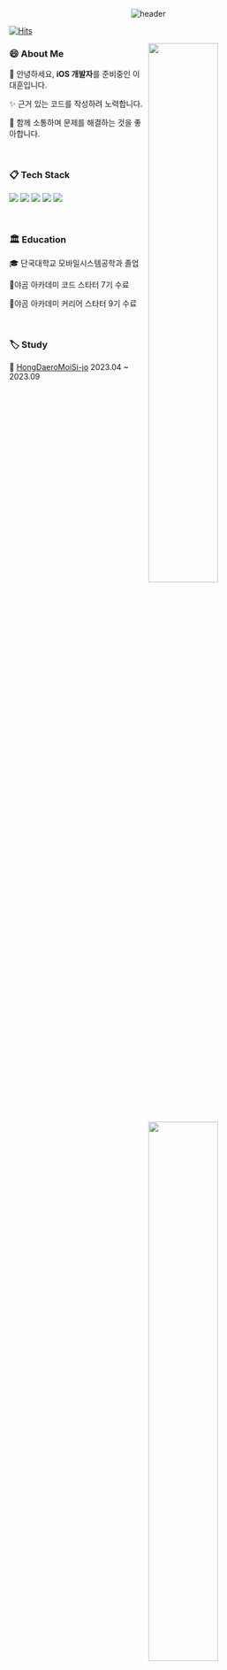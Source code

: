 <div align="center">
  
  ![header](https://capsule-render.vercel.app/api?type=waving&color=auto&height=300&section=header&text=Hoon94&fontSize=90&animation=fadeIn&fontAlignY=38&desc=Thank%20you%20for%20visiting%20my%20github.&descAlignY=51&descAlign=62)
</div>

[![Hits](https://hits.seeyoufarm.com/api/count/incr/badge.svg?url=https%3A%2F%2Fgithub.com%2FHoon94%2Fhit-counter&count_bg=%2379C83D&title_bg=%23555555&icon=&icon_color=%23E7E7E7&title=hits&edge_flat=false)](https://hits.seeyoufarm.com)

<img align="right" width="50%" src="https://github-readme-stats.vercel.app/api?username=Hoon94&show_icons=true&theme=dracula&hide="/>
<img align="right" width="50%" src="https://github-readme-stats.vercel.app/api/top-langs/?username=Hoon94&theme=dracula&exclude_repo=Computer-Science-Engineering&layout=compact&langs_count=4"/></a>
<img align="right" width="50%" src="http://mazassumnida.wtf/api/pastel/generate_badge?boj=dleognsdl1"/></a>

<div align="left" width="60%">
  
### 😄 About Me

🌱 안녕하세요, **iOS 개발자**를 준비중인 이대훈입니다. <br>

✨ 근거 있는 코드를 작성하려 노력합니다. <br>

🎁 함께 소통하며 문제를 해결하는 것을 좋아합니다. <br>

<br>

### 📋 Tech Stack
<img src="https://img.shields.io/badge/Swift-F05138?style=flat-square&logo=Swift&logoColor=white"/> <img src="https://img.shields.io/badge/iOS-000000?style=flat-square&logo=Apple&logoColor=white"/> <img src="https://img.shields.io/badge/XCode-147EFB?style=flat-square&logo=xcode&logoColor=white"/> <img src="https://img.shields.io/badge/GitHub-181717?style=flat-square&logo=github&logoColor=white"/> <img src="https://img.shields.io/badge/Git-F05032?style=flat-square&logo=Git&logoColor=white"/>

<br>

### 🏛 Education
 🎓 단국대학교 모바일시스템공학과 졸업 <br>
 
 🐻야곰 아카데미 코드 스타터 7기 수료 <br>
 
 🐻야곰 아카데미 커리어 스타터 9기 수료 <br>

<br>

### 🏷 Study
🐻 [HongDaeroMoiSi-jo](https://github.com/HongDaeroMoiSi-jo/weekendStudy) 2023.04 ~ 2023.09

</div>

<!--
**Hoon94/Hoon94** is a ✨ _special_ ✨ repository because its `README.md` (this file) appears on your GitHub profile.

Here are some ideas to get you started:

- 🔭 I’m currently working on ...
- 🌱 I’m currently learning ...
- 👯 I’m looking to collaborate on ...
- 🤔 I’m looking for help with ...
- 💬 Ask me about ...
- 📫 How to reach me: ...
- 😄 Pronouns: ...
- ⚡ Fun fact: ...
-->
